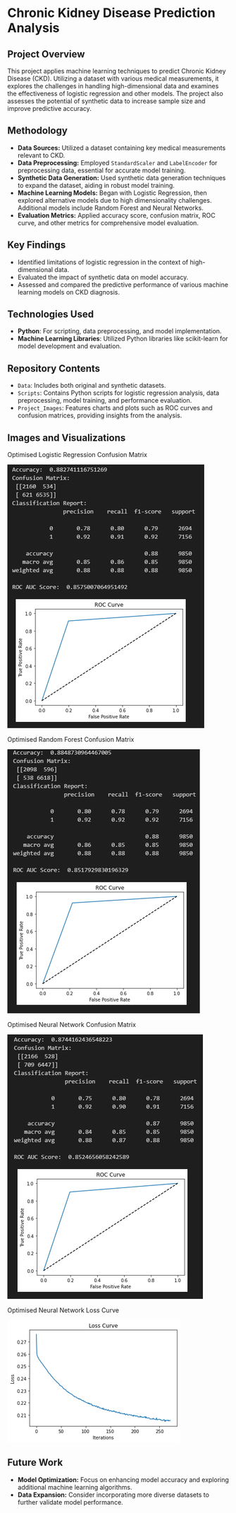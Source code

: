 # Chronic Kidney Disease Prediction Analysis

## Project Overview
This project applies machine learning techniques to predict Chronic Kidney Disease (CKD). Utilizing a dataset with various medical measurements, it explores the challenges in handling high-dimensional data and examines the effectiveness of logistic regression and other models. The project also assesses the potential of synthetic data to increase sample size and improve predictive accuracy.

## Methodology
- **Data Sources:** Utilized a dataset containing key medical measurements relevant to CKD.
- **Data Preprocessing:** Employed `StandardScaler` and `LabelEncoder` for preprocessing data, essential for accurate model training.
- **Synthetic Data Generation:** Used synthetic data generation techniques to expand the dataset, aiding in robust model training.
- **Machine Learning Models:** Began with Logistic Regression, then explored alternative models due to high dimensionality challenges. Additional models include Random Forest and Neural Networks.
- **Evaluation Metrics:** Applied accuracy score, confusion matrix, ROC curve, and other metrics for comprehensive model evaluation.

## Key Findings
- Identified limitations of logistic regression in the context of high-dimensional data.
- Evaluated the impact of synthetic data on model accuracy.
- Assessed and compared the predictive performance of various machine learning models on CKD diagnosis.

## Technologies Used
- **Python**: For scripting, data preprocessing, and model implementation.
- **Machine Learning Libraries**: Utilized Python libraries like scikit-learn for model development and evaluation.

## Repository Contents
- `Data`: Includes both original and synthetic datasets.
- `Scripts`: Contains Python scripts for logistic regression analysis, data preprocessing, model training, and performance evaluation.
- `Project_Images`: Features charts and plots such as ROC curves and confusion matrices, providing insights from the analysis.

## Images and Visualizations

Optimised Logistic Regression Confusion Matrix

![Optimised Logistic Regression Confusion Matrix](https://github.com/comuilleoir/Kidney-Disease/blob/main/Project_Images/log_reg_roc.png)

Optimised Random Forest Confusion Matrix

![Optimised Random Forest Confusion Matrix](https://github.com/comuilleoir/Kidney-Disease/blob/main/Project_Images/RF_roc.png)

Optimised Neural Network Confusion Matrix

![Optimised Random Forest Confusion Matrix](https://github.com/comuilleoir/Kidney-Disease/blob/main/Project_Images/NN_roc.png)

Optimised Neural Network Loss Curve

![Optimised Random Forest Confusion Matrix](https://github.com/comuilleoir/Kidney-Disease/blob/main/Project_Images/NN_loss_1.png)

## Future Work
- **Model Optimization:** Focus on enhancing model accuracy and exploring additional machine learning algorithms.
- **Data Expansion:** Consider incorporating more diverse datasets to further validate model performance.